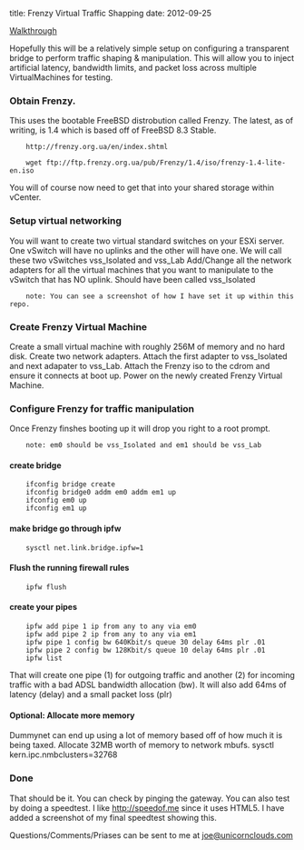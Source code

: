 title: Frenzy Virtual Traffic Shapping
date: 2012-09-25

[Walkthrough](https://github.com/joethemongoose/Setups/tree/master/VM-Traffic-Manipulation)

Hopefully this will be a relatively simple setup on configuring a transparent bridge to perform traffic shaping & manipulation.
This will allow you to inject artificial latency, bandwidth limits, and packet loss across multiple VirtualMachines for testing.

### Obtain Frenzy.
This uses the bootable FreeBSD distrobution called Frenzy. The latest, as of writing, is 1.4 which is based off of FreeBSD 8.3 Stable.

        http://frenzy.org.ua/en/index.shtml

        wget ftp://ftp.frenzy.org.ua/pub/Frenzy/1.4/iso/frenzy-1.4-lite-en.iso

You will of course now need to get that into your shared storage within vCenter.

### Setup virtual networking
You will want to create two virtual standard switches on your ESXi server. One vSwitch will have no uplinks and the other will have one.
        We will call these two vSwitches vss_Isolated and vss_Lab
Add/Change all the network adapters for all the virtual machines that you want to manipulate to the vSwitch that has NO uplink.
        Should have been called vss_Isolated
        
        note: You can see a screenshot of how I have set it up within this repo.
        
### Create Frenzy Virtual Machine
Create a small virtual machine with roughly 256M of memory and no hard disk.
Create two network adapters. Attach the first adapter to vss_Isolated and next adapater to vss_Lab.
Attach the Frenzy iso to the cdrom and ensure it connects at boot up.
Power on the newly created Frenzy Virtual Machine.

### Configure Frenzy for traffic manipulation
Once Frenzy finshes booting up it will drop you right to a root prompt.

        note: em0 should be vss_Isolated and em1 should be vss_Lab
          
#### create bridge
        ifconfig bridge create
        ifconfig bridge0 addm em0 addm em1 up
        ifconfig em0 up
        ifconfig em1 up

#### make bridge go through ipfw
        sysctl net.link.bridge.ipfw=1

#### Flush the running firewall rules
        ipfw flush

#### create your pipes
        ipfw add pipe 1 ip from any to any via em0
        ipfw add pipe 2 ip from any to any via em1
        ipfw pipe 1 config bw 640Kbit/s queue 30 delay 64ms plr .01
        ipfw pipe 2 config bw 128Kbit/s queue 10 delay 64ms plr .01
        ipfw list
        
That will create one pipe (1) for outgoing traffic and another (2) for incoming traffic with a bad ADSL bandwidth allocation (bw).
It will also add 64ms of latency (delay) and a small packet loss (plr)

#### Optional: Allocate more memory
Dummynet can end up using a lot of memory based off of how much it is being taxed. Allocate 32MB worth of memory to network mbufs.
        sysctl kern.ipc.nmbclusters=32768

### Done
That should be it. You can check by pinging the gateway. You can also test by doing a speedtest. I like http://speedof.me since it uses HTML5.
I have added a screenshot of my final speedtest showing this.

Questions/Comments/Priases can be sent to me at <joe@unicornclouds.com>
